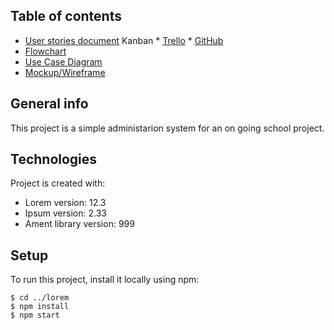 ## Table of contents
* [User stories document](https://docs.google.com/document/d/1NJxNR_-Qa8qtFmrznDa4LUXbvZxcUkwBRXsFlGTPEg8/edit?pli=1)
Kanban * [Trello](https://trello.com/b/im2SWRVQ/praktijkweizer) * [GitHub](https://github.com/users/nielstoemen/projects/3/views/1)
* [Flowchart](#flowchart)
* [Use Case Diagram](#diagram)
* [Mockup/Wireframe](#Wireframe)

## General info
This project is a simple administarion system for an on going school project.
	
## Technologies
Project is created with:
* Lorem version: 12.3
* Ipsum version: 2.33
* Ament library version: 999
	
## Setup
To run this project, install it locally using npm:

```
$ cd ../lorem
$ npm install
$ npm start
```
